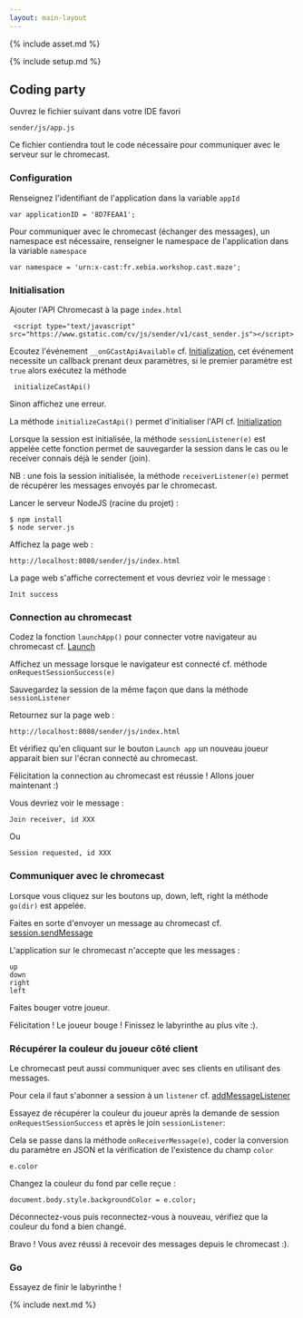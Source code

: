 ```yaml
---
layout: main-layout
---
```


{% include asset.md %}

{% include setup.md %}

## Coding party

Ouvrez le fichier suivant dans votre IDE favori

    sender/js/app.js

Ce fichier contiendra tout le code nécessaire pour communiquer avec le serveur sur le chromecast.

### Configuration

Renseignez l'identifiant de l'application dans la variable <code>appId</code>

    var applicationID = '8D7FEAA1';
Pour communiquer avec le chromecast (échanger des messages), un namespace est nécessaire,
renseigner le namespace de l'application dans la variable <code>namespace</code>

    var namespace = 'urn:x-cast:fr.xebia.workshop.cast.maze';

### Initialisation

Ajouter l'API Chromecast à la page <code>index.html</code>

     <script type="text/javascript" src="https://www.gstatic.com/cv/js/sender/v1/cast_sender.js"></script>

Ecoutez l'événement <code>__onGCastApiAvailable</code> cf. [Initialization](https://developers.google.com/cast/docs/chrome_sender#Initialization),
cet événement necessite un callback prenant deux paramètres,
 si le premier paramètre est <code>true</code> alors exécutez la méthode

     initializeCastApi()
Sinon affichez une erreur.

La méthode <code>initializeCastApi()</code> permet d'initialiser l'API cf. [Initialization](https://developers.google.com/cast/docs/chrome_sender#Initialization)

Lorsque la session est initialisée, la méthode <code>sessionListener(e)</code> est appelée cette fonction permet de sauvegarder la session dans le cas
ou le receiver connais déjà le sender (join).

NB : une fois la session initialisée, la méthode <code>receiverListener(e)</code> permet de
récupérer les messages envoyés par le chromecast.

Lancer le serveur NodeJS (racine du projet) :

    $ npm install
    $ node server.js

Affichez la page web :

    http://localhost:8080/sender/js/index.html

La page web s'affiche correctement et vous devriez voir le message :

    Init success

### Connection au chromecast

Codez la fonction <code>launchApp()</code> pour connecter
votre navigateur au chromecast cf. [Launch](https://developers.google.com/cast/docs/chrome_sender#Launch)

Affichez un message lorsque le navigateur est connecté cf. méthode <code>onRequestSessionSuccess(e)</code>

Sauvegardez la session de la même façon que dans la méthode ```sessionListener```

Retournez sur la page web :

    http://localhost:8080/sender/js/index.html

Et vérifiez qu'en cliquant sur le bouton <code>Launch app</code> un nouveau joueur apparait bien sur
 l'écran connecté au chromecast.

Félicitation la connection au chromecast est réussie ! Allons
jouer maintenant :)

Vous devriez voir le message :

    Join receiver, id XXX
Ou

    Session requested, id XXX

### Communiquer avec le chromecast

Lorsque vous cliquez sur les boutons up, down, left, right la méthode <code>go(dir)</code> est appelée.

Faites en sorte d'envoyer un message au chromecast cf. [session.sendMessage](https://developers.google.com/cast/docs/reference/chrome/chrome.cast.Session#sendMessage)

L'application sur le chromecast n'accepte que les messages :

    up
    down
    right
    left

Faites bouger votre joueur.

Félicitation ! Le joueur bouge ! Finissez le labyrinthe au plus vite :).

### Récupérer la couleur du joueur côté client

Le chromecast peut aussi communiquer avec ses clients en utilisant des messages.

Pour cela il faut s'abonner a session à un ```listener``` cf. [addMessageListener](https://developers.google.com/cast/docs/reference/chrome/chrome.cast.Session#addMessageListener)

Essayez de récupérer la couleur du joueur après la demande de session ```onRequestSessionSuccess``` et après le join ```sessionListener```:

Cela se passe dans la méthode <code>onReceiverMessage(e)</code>, coder la conversion du paramètre en JSON et la vérification de l'existence du champ <code>color</code>

    e.color
Changez la couleur du fond par celle reçue :

    document.body.style.backgroundColor = e.color;

Déconnectez-vous puis reconnectez-vous à nouveau, vérifiez que la couleur du fond a bien changé.

Bravo ! Vous avez réussi à recevoir des messages depuis le chromecast :).

### Go

Essayez de finir le labyrinthe !

{% include next.md %}
